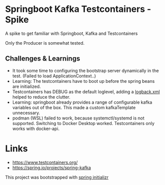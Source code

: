 # Springboot Kafka Testcontainers - Spike

A spike to get familiar with Springboot, Kafka and Testcontainers

Only the Producer is somewhat tested.

## Challenges & Learnings

- It took some time to configuring the bootstrap server dynamically in the test. (Failed to load ApplicationContext..)
- Learning: The testcontainers have to boot up before the spring beans are initialized.
- Testcontainers has DEBUG as the default loglevel, adding a [logback.xml](src/test/resources/logback-test.xml) helped
  to reduce the clutter.
- Learning: springboot already provides a range of configurable kafka variables out of the box. This made a custom
  kafkaTemplate unnecessary.
- podman (WSL) failed to work, because systemctl/systemd is not supported. Switching to Docker Desktop worked.
  Testcontainers only works with docker-api.

# Links

- https://www.testcontainers.org/
- https://spring.io/projects/spring-kafka

This project was bootstrapped with [spring initializr](https://start.spring.io/)
